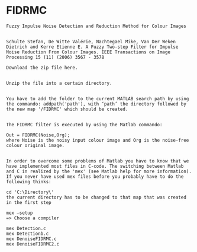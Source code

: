 # FIDRMC
    Fuzzy Impulse Noise Detection and Reduction Method for Colour Images


    Schulte Stefan, De Witte Valérie, Nachtegael Mike, Van Der Weken Dietrich and Kerre Etienne E. A Fuzzy Two-step Filter for Impulse Noise Reduction From Colour Images. IEEE Transactions on Image Processing 15 (11) (2006) 3567 - 3578 

    Download the zip file here.


    Unzip the file into a certain directory.


    You have to add the folder to the current MATLAB search path by using the commando: addpath('path'), with ‘path’ the directory followed by the new map '/FIDRMC' which should be created.


    The FIDRMC filter is executed by using the Matlab commando:

    Out = FIDRMC(Noise,Org);
    where Noise is the noisy input colour image and Org is the noise-free colour original image.


    In order to overcome some problems of Matlab you have to know that we have implemented most files in C-code. The switching between Matlab and C in realized by the 'mex' (see Matlab help for more information). If you never have used mex files before you probably have to do the following thinks:

    cd 'C:\Directory\'
    the current directory has to be changed to that map that was created in the first step

    mex –setup
    => Choose a compiler

    mex Detection.c
    mex Detectionb.c
    mex DenoiseFIDRMC.c
    mex DenoiseFIDRMC2.c

